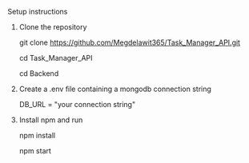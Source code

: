 Setup instructions
1. Clone the repository


   git clone https://github.com/Megdelawit365/Task_Manager_API.git


   cd Task_Manager_API


   cd Backend
   
3. Create a .env file containing a mongodb connection string

   
    DB_URL = "your connection string"

   
4. Install npm and run

   
   npm install

   
   npm start
